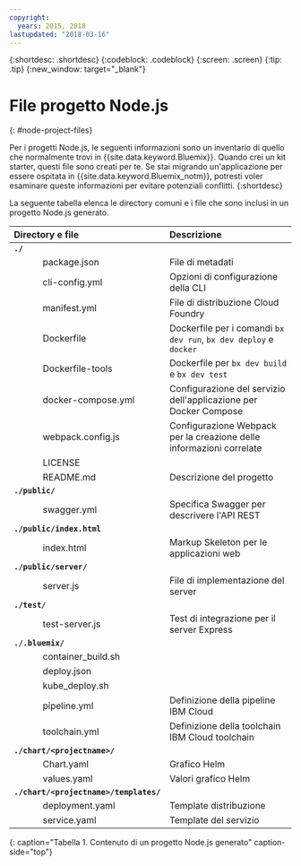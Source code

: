 ```yaml
---
copyright:
  years: 2015, 2018
lastupdated: "2018-03-16"
---
```


{:shortdesc: .shortdesc}
{:codeblock: .codeblock}
{:screen: .screen}
{:tip: .tip}
{:new_window: target="_blank"}

# File progetto Node.js
{: #node-project-files}

Per i progetti Node.js, le seguenti informazioni sono un inventario di quello che normalmente trovi in {{site.data.keyword.Bluemix}}. Quando crei un kit starter, questi file sono creati per te. Se stai migrando un'applicazione per essere ospitata in {{site.data.keyword.Bluemix_notm}}, potresti voler esaminare queste informazioni per evitare potenziali conflitti.
{:shortdesc}

La seguente tabella elenca le directory comuni e i file che sono inclusi in un progetto Node.js generato.

| Directory e file                                     | Descrizione                       |
|:------------------------------------------------|:------------------------------------------|
|<b>`./`</b>                                             |  |
|&nbsp;&nbsp;&nbsp;&nbsp;&nbsp;&nbsp;&nbsp;&nbsp;&nbsp;&nbsp;&nbsp;&nbsp;package.json | File di metadati |
|&nbsp;&nbsp;&nbsp;&nbsp;&nbsp;&nbsp;&nbsp;&nbsp;&nbsp;&nbsp;&nbsp;&nbsp;cli-config.yml | Opzioni di configurazione della CLI |
|&nbsp;&nbsp;&nbsp;&nbsp;&nbsp;&nbsp;&nbsp;&nbsp;&nbsp;&nbsp;&nbsp;&nbsp;manifest.yml | File di distribuzione Cloud Foundry |
|&nbsp;&nbsp;&nbsp;&nbsp;&nbsp;&nbsp;&nbsp;&nbsp;&nbsp;&nbsp;&nbsp;&nbsp;Dockerfile | Dockerfile per i comandi `bx dev run`, `bx dev deploy` e `docker` |
|&nbsp;&nbsp;&nbsp;&nbsp;&nbsp;&nbsp;&nbsp;&nbsp;&nbsp;&nbsp;&nbsp;&nbsp;Dockerfile-tools | Dockerfile per `bx dev build` e `bx dev test` |
|&nbsp;&nbsp;&nbsp;&nbsp;&nbsp;&nbsp;&nbsp;&nbsp;&nbsp;&nbsp;&nbsp;&nbsp;docker-compose.yml | Configurazione del servizio dell'applicazione per Docker Compose |
|&nbsp;&nbsp;&nbsp;&nbsp;&nbsp;&nbsp;&nbsp;&nbsp;&nbsp;&nbsp;&nbsp;&nbsp;webpack.config.js | Configurazione Webpack per la creazione delle informazioni correlate |
|&nbsp;&nbsp;&nbsp;&nbsp;&nbsp;&nbsp;&nbsp;&nbsp;&nbsp;&nbsp;&nbsp;&nbsp;LICENSE |  |
|&nbsp;&nbsp;&nbsp;&nbsp;&nbsp;&nbsp;&nbsp;&nbsp;&nbsp;&nbsp;&nbsp;&nbsp;README.md | Descrizione del progetto |
|<b>`./public/`</b> |  |  |
|&nbsp;&nbsp;&nbsp;&nbsp;&nbsp;&nbsp;&nbsp;&nbsp;&nbsp;&nbsp;&nbsp;&nbsp;swagger.yml | Specifica Swagger per descrivere l'API REST |
|<b>`./public/index.html`</b> |  |  |
|&nbsp;&nbsp;&nbsp;&nbsp;&nbsp;&nbsp;&nbsp;&nbsp;&nbsp;&nbsp;&nbsp;&nbsp;index.html | Markup Skeleton per le applicazioni web |
|<b>`./public/server/`</b> | |
|&nbsp;&nbsp;&nbsp;&nbsp;&nbsp;&nbsp;&nbsp;&nbsp;&nbsp;&nbsp;&nbsp;&nbsp;server.js | File di implementazione del server |
|<b>`./test/`</b> | |
|&nbsp;&nbsp;&nbsp;&nbsp;&nbsp;&nbsp;&nbsp;&nbsp;&nbsp;&nbsp;&nbsp;&nbsp;test-server.js | Test di integrazione per il server Express |
|<b>`./.bluemix/`</b> | |
|&nbsp;&nbsp;&nbsp;&nbsp;&nbsp;&nbsp;&nbsp;&nbsp;&nbsp;&nbsp;&nbsp;&nbsp;container_build.sh | |
|&nbsp;&nbsp;&nbsp;&nbsp;&nbsp;&nbsp;&nbsp;&nbsp;&nbsp;&nbsp;&nbsp;&nbsp;deploy.json | |
|&nbsp;&nbsp;&nbsp;&nbsp;&nbsp;&nbsp;&nbsp;&nbsp;&nbsp;&nbsp;&nbsp;&nbsp;kube_deploy.sh | |
|&nbsp;&nbsp;&nbsp;&nbsp;&nbsp;&nbsp;&nbsp;&nbsp;&nbsp;&nbsp;&nbsp;&nbsp;pipeline.yml | Definizione della pipeline IBM Cloud |
|&nbsp;&nbsp;&nbsp;&nbsp;&nbsp;&nbsp;&nbsp;&nbsp;&nbsp;&nbsp;&nbsp;&nbsp;toolchain.yml | Definizione della toolchain IBM Cloud toolchain |
|<b>`./chart/<projectname>/`</b> | |
|&nbsp;&nbsp;&nbsp;&nbsp;&nbsp;&nbsp;&nbsp;&nbsp;&nbsp;&nbsp;&nbsp;&nbsp;Chart.yaml | Grafico Helm |
|&nbsp;&nbsp;&nbsp;&nbsp;&nbsp;&nbsp;&nbsp;&nbsp;&nbsp;&nbsp;&nbsp;&nbsp;values.yaml | Valori grafico Helm |
|<b>`./chart/<projectname>/templates/`</b> | |
|&nbsp;&nbsp;&nbsp;&nbsp;&nbsp;&nbsp;&nbsp;&nbsp;&nbsp;&nbsp;&nbsp;&nbsp;deployment.yaml | Template distribuzione |
|&nbsp;&nbsp;&nbsp;&nbsp;&nbsp;&nbsp;&nbsp;&nbsp;&nbsp;&nbsp;&nbsp;&nbsp;service.yaml | Template del servizio |
{: caption="Tabella 1. Contenuto di un progetto Node.js generato" caption-side="top"}

